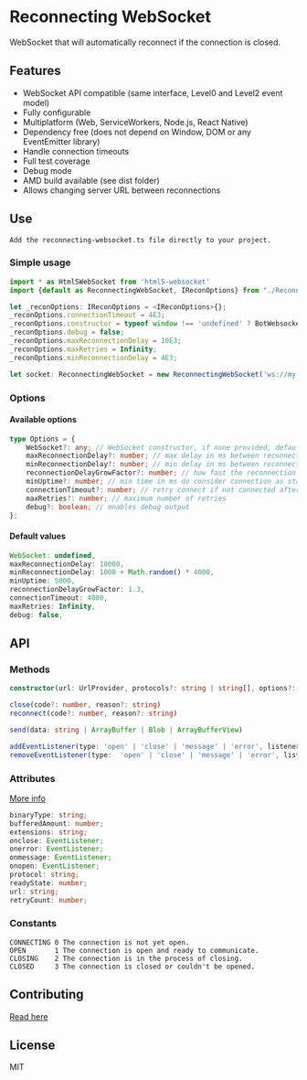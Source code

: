 # Reconnecting WebSocket

WebSocket that will automatically reconnect if the connection is closed.

## Features

*   WebSocket API compatible (same interface, Level0 and Level2 event model)
*   Fully configurable
*   Multiplatform (Web, ServiceWorkers, Node.js, React Native)
*   Dependency free (does not depend on Window, DOM or any EventEmitter library)
*   Handle connection timeouts
*   Full test coverage
*   Debug mode
*   AMD build available (see dist folder)
*   Allows changing server URL between reconnections

## Use

```
Add the reconnecting-websocket.ts file directly to your project.
```

### Simple usage

```typescript
import * as Html5WebSocket from 'html5-websocket'
import {default as ReconnectingWebSocket, IReconOptions} from "./ReconnectingWebSocket/ReconnectingWebSocket";

let _reconOptions: IReconOptions = <IReconOptions>{};
_reconOptions.connectionTimeout = 4E3;
_reconOptions.constructor = typeof window !== 'undefined' ? BotWebsocket : Html5WebSocket;
_reconOptions.debug = false;
_reconOptions.maxReconnectionDelay = 10E3;
_reconOptions.maxRetries = Infinity;
_reconOptions.minReconnectionDelay = 4E3;

let socket: ReconnectingWebSocket = new ReconnectingWebSocket('ws://my.site.com', this._reconOptions);
```

### Options

#### Available options

```typescript
type Options = {
    WebSocket?: any; // WebSocket constructor, if none provided, defaults to global WebSocket
    maxReconnectionDelay?: number; // max delay in ms between reconnections
    minReconnectionDelay?: number; // min delay in ms between reconnections
    reconnectionDelayGrowFactor?: number; // how fast the reconnection delay grows
    minUptime?: number; // min time in ms do consider connection as stable
    connectionTimeout?: number; // retry connect if not connected after this time, in ms
    maxRetries?: number; // maximum number of retries
    debug?: boolean; // enables debug output
};
```

#### Default values

```javascript
WebSocket: undefined,
maxReconnectionDelay: 10000,
minReconnectionDelay: 1000 + Math.random() * 4000,
minUptime: 5000,
reconnectionDelayGrowFactor: 1.3,
connectionTimeout: 4000,
maxRetries: Infinity,
debug: false,
```

## API

### Methods

```typescript
constructor(url: UrlProvider, protocols?: string | string[], options?: Options)

close(code?: number, reason?: string)
reconnect(code?: number, reason?: string)

send(data: string | ArrayBuffer | Blob | ArrayBufferView)

addEventListener(type: 'open' | 'close' | 'message' | 'error', listener: EventListener)
removeEventListener(type:  'open' | 'close' | 'message' | 'error', listener: EventListener)
```

### Attributes

[More info](https://developer.mozilla.org/en-US/docs/Web/API/WebSocket)

```typescript
binaryType: string;
bufferedAmount: number;
extensions: string;
onclose: EventListener;
onerror: EventListener;
onmessage: EventListener;
onopen: EventListener;
protocol: string;
readyState: number;
url: string;
retryCount: number;
```

### Constants

```text
CONNECTING 0 The connection is not yet open.
OPEN       1 The connection is open and ready to communicate.
CLOSING    2 The connection is in the process of closing.
CLOSED     3 The connection is closed or couldn't be opened.
```

## Contributing

[Read here](./CONTRIBUTING.md)

## License

MIT
